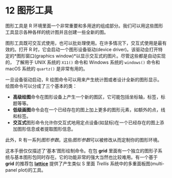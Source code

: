 # 12 图形工具

图形工具是 R 环境里面一个非常重要和多用途的组成部分。我们可以用这些图形工具显示各种各样的统计图并且创建一些全新的图。

图形工具既可交互式使用，也可以批处理使用。在许多情况下，交互式使用是最有效的。打开 R 时，它会启动一个图形设备驱动(device driver)。该驱动会打开特定的*图形窗口(graphics window)*以显示交互式的图片。尽管这些都是自动实现的， 了解用于 UNIX 系统的 `X11()` 命令和 Windows 系统的 `windows()` 命令和 macOS 系统的 `quartz()` 是非常有用的。

一旦设备驱动启动，R 绘图命令可以用来产生统计图或者设计全新的图形显示。 绘图命令可以分成了三个基本的类：

* **高级绘图**命令在图形设备上产生一个新的图区，它可能包括坐标轴，标签，标题等等。
* **低级画图**命令会在一个已经存在的图上加上更多的图形元素，如额外的点，线和标签。
* **交互式**图形命令允许你交互式地用定点设备(如鼠标)在一个已经存在的图上添加图形信息或者提取图形信息。

此外，R 有一系列*图形参数*。这些*图形参数*可以被修改从而定制你的图形环境。

这本手册仅仅描述了‘基本’图形绘制命令。在包 **grid** 里面有一个独立的图形子系统与基本图形包同时存在。它的功能非常的强大当然也比较难用。有一个基于 **grid** 的推荐包 [**lattice**](https://cran.r-project.org/package=lattice) 提供了产生类似 S 里面 *Trellis* 系统中的多重面板图(multi-panel plot)的工具。